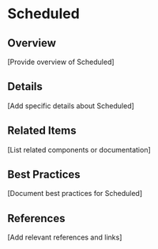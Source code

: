 # Scheduled

## Overview

[Provide overview of Scheduled]

## Details

[Add specific details about Scheduled]

## Related Items

[List related components or documentation]

## Best Practices

[Document best practices for Scheduled]

## References

[Add relevant references and links]
